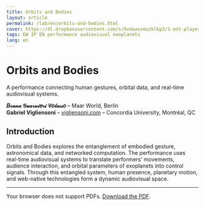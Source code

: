 ```yaml
---
title: Orbits and Bodies
layout: article
permalink: /lab/en/orbits-and-bodies.html
cover: https://dl.dropboxusercontent.com/s/9vdaaxsmuzklbp3/1-ent-player-yellow.jpg?raw=1
tags: EW IP EN performance audiovisual exoplanets
lang: en
---
```


# Orbits and Bodies

A performance connecting human gestures, orbital data, and real-time audiovisual systems.

**𝐵𝓇𝓊𝓃𝒶 𝒢𝓊𝒶𝓇𝓃𝒾𝑒𝓇𝒾 𝒞𝑜𝓁𝒶𝓈𝓈𝑜** – Maar World, Berlin  
**Gabriel Vigliensoni** – [vigliensoni.com](https://vigliensoni.com/) – Concordia University, Montréal, QC

## Introduction

Orbits and Bodies explores the entanglement of embodied gesture, astronomical data, and networked computation. The performance uses real-time audiovisual systems to translate performers’ movements, audience interaction, and orbital parameters of exoplanets into control signals. Through this entangled system, human presence, planetary motion, and web-native technologies form a dynamic audiovisual space.

---

<object data="/img/lab/WAC25-Orbits-and-Bodies-Bruna-Gabriel.pdf" type="application/pdf" width="100%" height="600px">
  <p>Your browser does not support PDFs. <a href="/img/lab/WAC25-Orbits-and-Bodies-Bruna-Gabriel.pdf">Download the PDF</a>.</p>
</object>


